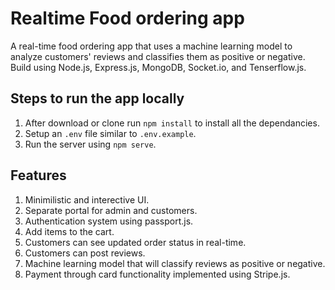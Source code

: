 # Realtime Food ordering app 
A real-time food ordering app that uses a machine learning model to analyze customers' reviews and classifies them as positive or negative. Build using Node.js, Express.js, MongoDB, Socket.io, and Tenserflow.js.
## Steps to run the app locally

1. After download or clone run `npm install` to install all the dependancies.
2. Setup an `.env` file similar to `.env.example`.
3. Run the server using `npm serve`.

## Features

1. Minimilistic and interective UI.
2. Separate portal for admin and customers.
3. Authentication system using passport.js.
4. Add items to the cart.
6. Customers can see updated order status in real-time. 
7. Customers can post reviews.
8. Machine learning model that will classify reviews as positive or negative.
9. Payment through card functionality implemented using Stripe.js.
